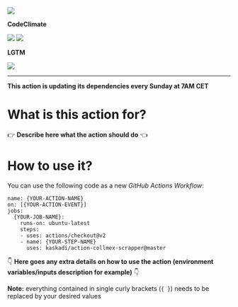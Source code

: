 ![](https://img.shields.io/github/workflow/status/kaskadi/action-collmex-scrapper/update?label=dependencies%20updated&logo=npm)

**CodeClimate**

[![](https://img.shields.io/codeclimate/maintainability/kaskadi/action-collmex-scrapper?label=maintainability&logo=Code%20Climate)](https://codeclimate.com/github/kaskadi/action-collmex-scrapper)
[![](https://img.shields.io/codeclimate/tech-debt/kaskadi/action-collmex-scrapper?label=technical%20debt&logo=Code%20Climate)](https://codeclimate.com/github/kaskadi/action-collmex-scrapper)
<!-- [![](https://img.shields.io/codeclimate/coverage/kaskadi/action-collmex-scrapper?label=test%20coverage&logo=Code%20Climate)](https://codeclimate.com/github/kaskadi/action-collmex-scrapper) -->

**LGTM**

[![](https://img.shields.io/lgtm/grade/javascript/github/kaskadi/action-collmex-scrapper?label=code%20quality&logo=lgtm)](https://lgtm.com/projects/g/kaskadi/action-collmex-scrapper/?mode=list)

****

**This action is updating its dependencies every Sunday at 7AM CET**

# What is this action for?

:point_right: **Describe here what the action should do** :point_left:

# How to use it?

You can use the following code as a new _GitHub Actions Workflow_:

```
name: {YOUR-ACTION-NAME}
on: [{YOUR-ACTION-EVENT}]
jobs:
  {YOUR-JOB-NAME}:
    runs-on: ubuntu-latest
    steps:
    - uses: actions/checkout@v2
    - name: {YOUR-STEP-NAME}
      uses: kaskadi/action-collmex-scrapper@master
```

:point_down: **Here goes any extra details on how to use the action (environment variables/inputs description for example)** :point_down:

**Note:** everything contained in single curly brackets (`{ }`) needs to be replaced by your desired values
